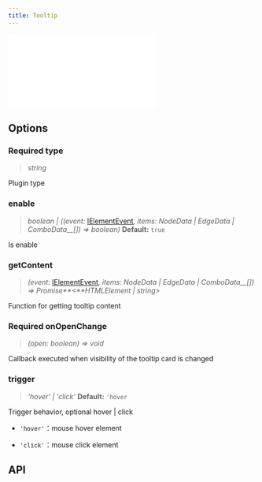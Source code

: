 ```yaml
---
title: Tooltip
---
```


<embed src="@/common/api/plugins/tooltip.md"></embed>

## Options

### <Badge type="success">Required</Badge> type

> _string_

Plugin type

### enable

> _boolean \| ((event:_ [IElementEvent](/manual/graph-api/event#事件对象属性)_, items:_ _NodeData \| EdgeData \| ComboData\_\_[]) => boolean)_ **Default:** `true`

Is enable

### getContent

> _(event:_ [IElementEvent](/manual/graph-api/event#事件对象属性)_, items:_ _NodeData \| EdgeData \| ComboData\_\_[]) =>_ _Promise**&lt;**HTMLElement_ _\| string>_

Function for getting tooltip content

### <Badge type="success">Required</Badge> onOpenChange

> _(open: boolean) => void_

Callback executed when visibility of the tooltip card is changed

### trigger

> _'hover' \| 'click'_ **Default:** `'hover`

Trigger behavior, optional hover \| click

- `'hover'`：mouse hover element

- `'click'`：mouse click element

## API
